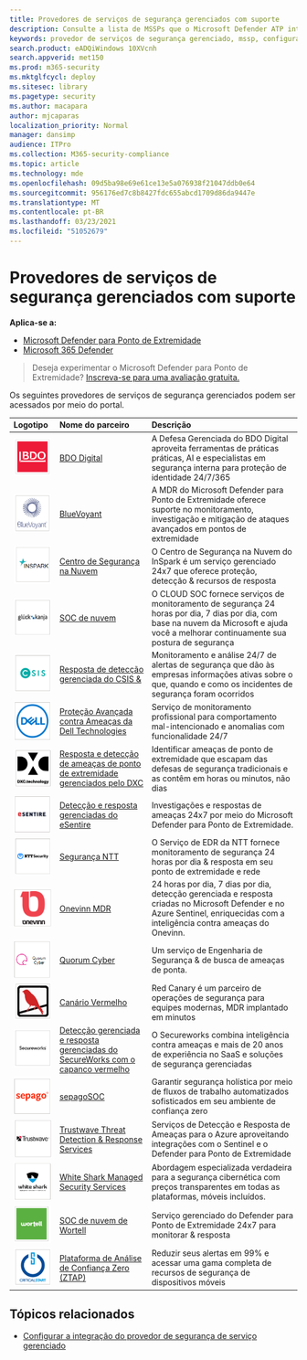 ```yaml
---
title: Provedores de serviços de segurança gerenciados com suporte
description: Consulte a lista de MSSPs que o Microsoft Defender ATP integra
keywords: provedor de serviços de segurança gerenciado, mssp, configurar, integração
search.product: eADQiWindows 10XVcnh
search.appverid: met150
ms.prod: m365-security
ms.mktglfcycl: deploy
ms.sitesec: library
ms.pagetype: security
ms.author: macapara
author: mjcaparas
localization_priority: Normal
manager: dansimp
audience: ITPro
ms.collection: M365-security-compliance
ms.topic: article
ms.technology: mde
ms.openlocfilehash: 09d5ba98e69e61ce13e5a076938f21047ddb0e64
ms.sourcegitcommit: 956176ed7c8b8427fdc655abcd1709d86da9447e
ms.translationtype: MT
ms.contentlocale: pt-BR
ms.lasthandoff: 03/23/2021
ms.locfileid: "51052679"
---
```

# <a name="supported-managed-security-service-providers"></a>Provedores de serviços de segurança gerenciados com suporte

**Aplica-se a:**
- [Microsoft Defender para Ponto de Extremidade](https://go.microsoft.com/fwlink/p/?linkid=2146631)
- [Microsoft 365 Defender](https://go.microsoft.com/fwlink/?linkid=2118804)

> Deseja experimentar o Microsoft Defender para Ponto de Extremidade? [Inscreva-se para uma avaliação gratuita.](https://www.microsoft.com/microsoft-365/windows/microsoft-defender-atp?ocid=docs-wdatp-exposedapis-abovefoldlink)


Os seguintes provedores de serviços de segurança gerenciados podem ser acessados por meio do portal. 

Logotipo |Nome do parceiro   | Descrição 
:---|:---|:---
![Imagem do logotipo do BDO Digital](images/bdo-logo.png)| [BDO Digital](https://go.microsoft.com/fwlink/?linkid=2090394) | A Defesa Gerenciada do BDO Digital aproveita ferramentas de práticas práticas, AI e especialistas em segurança interna para proteção de identidade 24/7/365
![Imagem do logotipo BlueVoyant](images/bluevoyant-logo.png)| [BlueVoyant](https://go.microsoft.com/fwlink/?linkid=2121401) | A MDR do Microsoft Defender para Ponto de Extremidade oferece suporte no monitoramento, investigação e mitigação de ataques avançados em pontos de extremidade
![Imagem do logotipo do Centro de Segurança na Nuvem](images/cloudsecuritycenter-logo.png)| [Centro de Segurança na Nuvem](https://go.microsoft.com/fwlink/?linkid=2099315) | O Centro de Segurança na Nuvem do InSpark é um serviço gerenciado 24x7 que oferece proteção, detecção & recursos de resposta
![Imagem do logotipo soc da nuvem](images/cloudsoc-logo.png)| [SOC de nuvem](https://go.microsoft.com/fwlink/?linkid=2104265) | O CLOUD SOC fornece serviços de monitoramento de segurança 24 horas por dia, 7 dias por dia, com base na nuvem da Microsoft e ajuda você a melhorar continuamente sua postura de segurança
![Imagem do logotipo de Resposta de Detecção Gerenciada & CSIS](images/csis-logo.png)| [Resposta de detecção gerenciada do CSIS &](https://go.microsoft.com/fwlink/?linkid=2091005) | Monitoramento e análise 24/7 de alertas de segurança que dão às empresas informações ativas sobre o que, quando e como os incidentes de segurança foram ocorridos
![Imagem do logotipo da Proteção Avançada contra Ameaças da Dell Technologies](images/dell-logo.png)| [Proteção Avançada contra Ameaças da Dell Technologies](https://go.microsoft.com/fwlink/?linkid=2091004) | Serviço de monitoramento profissional para comportamento mal-intencionado e anomalias com funcionalidade 24/7
![Imagem do DXC-Managed de Detecção e Resposta de Ameaças de Ponto de Extremidade](images/dxc-logo.png)| [Resposta e detecção de ameaças de ponto de extremidade gerenciados pelo DXC](https://go.microsoft.com/fwlink/?linkid=2090395) | Identificar ameaças de ponto de extremidade que escapam das defesas de segurança tradicionais e as contêm em horas ou minutos, não dias
![Imagem do log do eSentire](images/esentire-logo.png) | [Detecção e resposta gerenciadas do eSentire](https://go.microsoft.com/fwlink/?linkid=2154970) | Investigações e respostas de ameaças 24x7 por meio do Microsoft Defender para Ponto de Extremidade.
![Imagem do logotipo de Segurança NTT](images/ntt-logo.png)| [Segurança NTT](https://go.microsoft.com/fwlink/?linkid=2095320) | O Serviço de EDR da NTT fornece monitoramento de segurança 24 horas por dia & resposta em seu ponto de extremidade e rede
![Imagem do logotipo do OneVinn](images/onevinn-logo.png) | [Onevinn MDR](https://go.microsoft.com/fwlink/?linkid=2155203)| 24 horas por dia, 7 dias por dia, detecção gerenciada e resposta criadas no Microsoft Defender e no Azure Sentinel, enriquecidas com a inteligência contra ameaças do Onevinn.
![Imagem do logotipo do Quorum Cyber](images/quorum-logo.png) | [Quorum Cyber](https://go.microsoft.com/fwlink/?linkid=2155202)| Um serviço de Engenharia de Segurança & de busca de ameaças de ponta.
![Imagem do logotipo canário vermelho](images/redcanary-logo.png)| [Canário Vermelho](https://go.microsoft.com/fwlink/?linkid=2103852) | Red Canary é um parceiro de operações de segurança para equipes modernas, MDR implantado em minutos
![Imagem da Detecção Gerenciada e Resposta do SecureWorks Alimentada pelo logotipo Red Capado](images/secureworks-logo.png)| [Detecção gerenciada e resposta gerenciadas do SecureWorks com o capanco vermelho](https://go.microsoft.com/fwlink/?linkid=2133634) | O Secureworks combina inteligência contra ameaças e mais de 20 anos de experiência no SaaS e soluções de segurança gerenciadas
![Imagem do logotipo sepagoSOC](images/sepago-logo.png)| [sepagoSOC](https://go.microsoft.com/fwlink/?linkid=2090491) | Garantir segurança holística por meio de fluxos de trabalho automatizados sofisticados em seu ambiente de confiança zero
![Imagem do logotipo do Trustwave Threat Detection & Response Services](images/trustwave-logo.png)| [Trustwave Threat Detection & Response Services](https://go.microsoft.com/fwlink/?linkid=2127542) | Serviços de Detecção e Resposta de Ameaças para o Azure aproveitando integrações com o Sentinel e o Defender para Ponto de Extremidade
![Imagem dos Serviços de Segurança Gerenciados do White Shark](images/white-shark.png)| [White Shark Managed Security Services](https://go.microsoft.com/fwlink/?linkid=2154210) |Abordagem especializada verdadeira para a segurança cibernética com preços transparentes em todas as plataformas, móveis incluídos.
![Imagem do logotipo SOC de nuvem de Wortell](images/wortell-logo.png)| [SOC de nuvem de Wortell](https://go.microsoft.com/fwlink/?linkid=2108415) | Serviço gerenciado do Defender para Ponto de Extremidade 24x7 para monitorar & resposta
![Imagem do logotipo ZTAP (Plataforma de Análise de Confiança Zero)](images/ztap-logo.png)| [Plataforma de Análise de Confiança Zero (ZTAP)](https://go.microsoft.com/fwlink/?linkid=2090971) | Reduzir seus alertas em 99% e acessar uma gama completa de recursos de segurança de dispositivos móveis

## <a name="related-topics"></a>Tópicos relacionados
- [Configurar a integração do provedor de segurança de serviço gerenciado](configure-mssp-support.md)